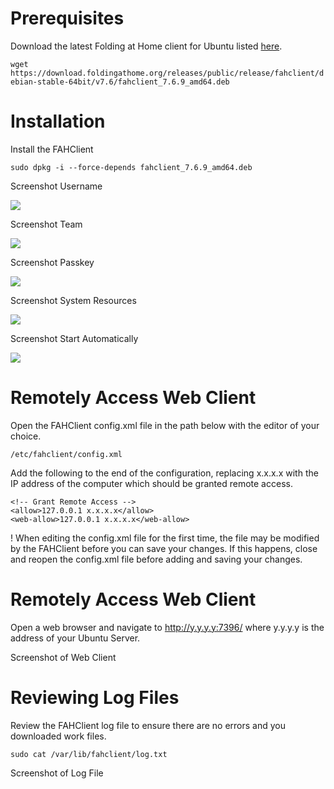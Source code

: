 # Prerequisites

Download the latest Folding at Home client for Ubuntu listed [here](https://foldingathome.org/alternative-downloads/).

```wget https://download.foldingathome.org/releases/public/release/fahclient/debian-stable-64bit/v7.6/fahclient_7.6.9_amd64.deb```

# Installation

Install the FAHClient

```sudo dpkg -i --force-depends fahclient_7.6.9_amd64.deb```

Screenshot Username

![](../img/UbuntuServer/configure-username.png)

Screenshot Team

![](../img/UbuntuServer/configure-team.png)

Screenshot Passkey

![](../img/UbuntuServer/configure-passkey.png)

Screenshot System Resources

![](../img/UbuntuServer/configure-resources.png)

Screenshot Start Automatically

![](../img/UbuntuServer/configure-startup.png)

# Remotely Access Web Client

Open the FAHClient config.xml file in the path below with the editor of your choice.

```/etc/fahclient/config.xml```

Add the following to the end of the configuration, replacing x.x.x.x with the IP address of the computer which should be granted remote access.

```
<!-- Grant Remote Access -->
<allow>127.0.0.1 x.x.x.x</allow>
<web-allow>127.0.0.1 x.x.x.x</web-allow>
```

! When editing the config.xml file for the first time, the file may be modified by the FAHClient before you can save your changes.  If this happens, close and reopen the config.xml file before adding and saving your changes.

# Remotely Access Web Client

Open a web browser and navigate to http://y.y.y.y:7396/ where y.y.y.y is the address of your Ubuntu Server.

Screenshot of Web Client

# Reviewing Log Files

Review the FAHClient log file to ensure there are no errors and you downloaded work files.

```sudo cat /var/lib/fahclient/log.txt```

Screenshot of Log File
